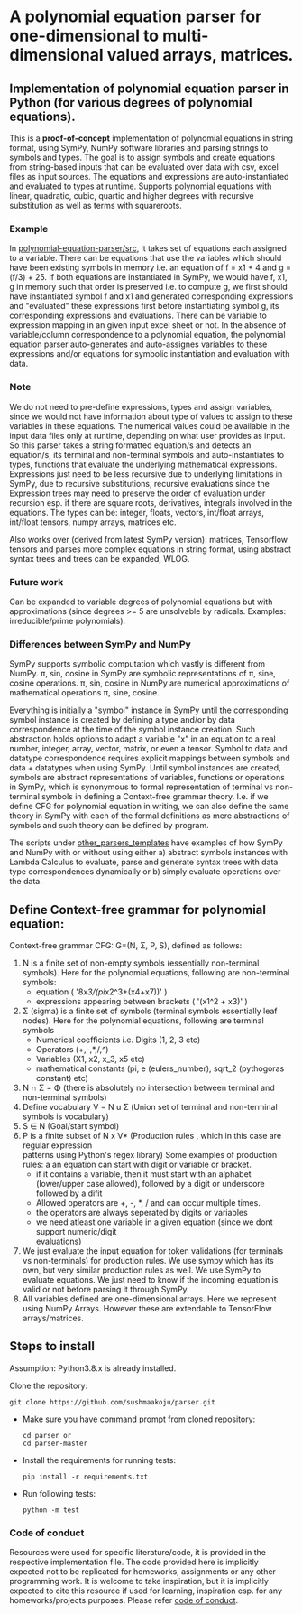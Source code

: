# A polynomial equation parser for one-dimensional to multi-dimensional valued arrays, matrices.

## Implementation of polynomial equation parser in Python (for various degrees of polynomial equations).
This is a **proof-of-concept** implementation of polynomial equations in string format, using SymPy, NumPy software libraries and parsing strings to symbols and types. The goal is to assign symbols and create equations from string-based inputs that can be evaluated over data with csv, excel files as input sources. The equations and expressions are auto-instantiated and evaluated to types at runtime. Supports polynomial equations with linear, quadratic, cubic, quartic and higher degrees with recursive substitution as well as terms with squareroots.

### Example
In <a href="https://github.com/sushmaakoju/polynomial-equation-parser/tree/master/src">polynomial-equation-parser/src</a>, it takes set of equations each assigned to a variable. There can be equations that use the variables which should have been existing symbols in memory i.e. an equation of f = x1 + 4 and g = (f/3) + 25. If both equations are instantiated in SymPy, we would have f, x1, g in memory such that order is preserved i.e. to compute g, we first should have instantiated symbol f and x1 and generated corresponding expressions and "evaluated" these expressions first before instantiating symbol g, its corresponding expressions and evaluations. There can be variable to expression mapping in an given input excel sheet or not. In the absence of variable/column correspondence to a polynomial equation, the polynomial equation parser auto-generates and auto-assignes variables to these expressions and/or equations for symbolic instantiation and evaluation with data.

### Note
We do not need to pre-define expressions, types and assign variables, since we would not have information about type of values to assign to these variables in these equations. The numerical values could be available in the input data files only at runtime, depending on what user provides as input. So this parser takes a string formatted equation/s and detects an equation/s, its terminal and non-terminal symbols and auto-instantiates to types, functions that evaluate the underlying mathematical expressions. Expressions just need to be less recursive due to underlying limitations in SymPy, due to recursive substitutions, recursive evaluations since the Expression trees may need to preserve the order of evaluation under recursion esp. if there are square roots, derivatives, integrals involved in the equations. The types can be: integer, floats, vectors, int/float arrays, int/float tensors, numpy arrays, matrices etc.

Also works over (derived from latest SymPy version): matrices, Tensorflow tensors and parses more complex equations in string format, using abstract syntax trees and trees can be expanded, WLOG.

### Future work
Can be expanded to variable degrees of polynomial equations but with approximations (since degrees >= 5 are unsolvable by radicals. Examples: irreducible/prime polynomials). 

### Differences between SymPy and NumPy
SymPy supports symbolic computation which vastly is different from NumPy. 
π, sin, cosine in SymPy are symbolic representations of π, sine, cosine operations. 
π, sin, cosine in NumPy are numerical approximations of mathematical operations π, sine, cosine.

Everything is initially a "symbol" instance in SymPy until the corresponding symbol instance is created by defining a type and/or by data correspondence at the time of the symbol instance creation. Such abstraction holds options to adapt a variable "x" in an equation to a real number, integer, array, vector, matrix, or even a tensor. Symbol to data and datatype correspondence requires explicit mappings between symbols and data + datatypes when using SymPy. Until symbol instances are created, symbols are abstract representations of variables, functions or operations in SymPy, which is synonymous to formal representation of terminal vs non-terminal symbols in defining a Context-free grammar theory. I.e. if we define CFG for polynomial equation in writing, we can also define the same theory in SymPy with each of the formal definitions as mere abstractions of symbols and such theory can be defined by program.

The scripts under <a href="https://github.com/sushmaakoju/polynomial-equation-parser/tree/master/other_parsers_templates"> other_parsers_templates</a> have examples of how SymPy and NumPy with or without using either a) abstract symbols instances with Lambda Calculus to evaluate, parse and generate syntax trees with data type correspondences dynamically or b) simply evaluate operations over the data. 

## Define Context-free grammar for polynomial equation:

Context-free grammar CFG: G=(N, Σ, P, S), defined as follows:

1. N is a finite set of non-empty symbols (essentially  non-terminal symbols). 
    Here for the polynomial equations, following are non-terminal symbols: 
    - equation ( '8*x3/(pi*x2^3+(x4+x7))' )
    - expressions appearing between brackets ( '(x1^2 + x3)' )
2. Σ (sigma) is a finite set of symbols (terminal symbols essentially leaf nodes). 
    Here for the polynomial equations, following are terminal symbols
    - Numerical coefficients i.e. Digits (1, 2, 3 etc)
    - Operators (+,-,*,/,^)
    - Variables (X1, x2, x_3, x5 etc)
    - mathematical constants (pi, e (eulers_number), sqrt_2 (pythogoras constant) etc)
3. N ∩ Σ = Φ (there is absolutely no intersection between terminal and non-terminal symbols)
4. Define vocabulary V = N u Σ (Union set of terminal and non-terminal symbols is vocabulary)
5. S ∈ N (Goal/start symbol)
6. P is a finite subset of N x V* (Production rules , which in this case are regular expression      
    patterns using Python's regex library)
    Some examples of production rules: 
    a an equation can start with digit or variable or bracket. 
    - if it contains a variable, then it must start with an alphabet (lower/upper case allowed), 
        followed by a digit or underscore followed by a difit
    - Allowed operators are +, -, *, / and can occur multiple times.
    - the operators are always seperated by digits or variables
    - we need atleast one variable in a given equation (since we dont support numeric/digit       
        evaluations)
7. We just evaluate the input equation for token validations (for terminals vs non-terminals) for 
      production rules. We use sympy which has its own, but very similar production rules as well. We use SymPy to evaluate equations. We just need to know if the incoming equation is valid or not before parsing it through SymPy.
8. All variables defined are one-dimensional arrays. Here we represent using NumPy Arrays. 
       However these are extendable to TensorFlow arrays/matrices.

## Steps to install
Assumption: Python3.8.x is already installed.

Clone the repository:
```
git clone https://github.com/sushmaakoju/parser.git
```

- Make sure you have command prompt from cloned repository:

    ```
    cd parser or
    cd parser-master
    ```

- Install the requirements for running tests:

    ```
    pip install -r requirements.txt
    ```
- Run following tests:

    ```
    python -m test
    ```
### Code of conduct

Resources were used for specific literature/code, it is provided in the respective implementation file. The code provided here is implicitly expected not to be replicated for homeworks, assignments or any other programming work. It is welcome to take inspiration, but it is implicitly expected to cite this resource if used for learning, inspiration esp. for any homeworks/projects purposes. Please refer <a href="https://github.com/sushmaakoju/parser/blob/master/CODE_OF_CONDUCT.md">code of conduct</a>.
